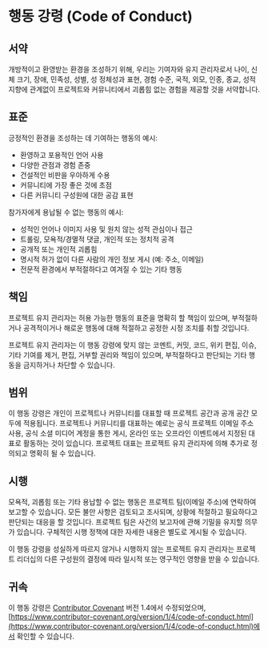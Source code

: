 # 행동 강령 (Code of Conduct)

## 서약

개방적이고 환영받는 환경을 조성하기 위해, 우리는 기여자와 유지 관리자로서 나이,
신체 크기, 장애, 민족성, 성별, 성 정체성과 표현, 경험 수준, 국적, 외모, 인종,
종교, 성적 지향에 관계없이 프로젝트와 커뮤니티에서 괴롭힘 없는 경험을 제공할
것을 서약합니다.

## 표준

긍정적인 환경을 조성하는 데 기여하는 행동의 예시:

- 환영하고 포용적인 언어 사용
- 다양한 관점과 경험 존중
- 건설적인 비판을 우아하게 수용
- 커뮤니티에 가장 좋은 것에 초점
- 다른 커뮤니티 구성원에 대한 공감 표현

참가자에게 용납될 수 없는 행동의 예시:

- 성적인 언어나 이미지 사용 및 원치 않는 성적 관심이나 접근
- 트롤링, 모욕적/경멸적 댓글, 개인적 또는 정치적 공격
- 공개적 또는 개인적 괴롭힘
- 명시적 허가 없이 다른 사람의 개인 정보 게시 (예: 주소, 이메일)
- 전문적 환경에서 부적절하다고 여겨질 수 있는 기타 행동

## 책임

프로젝트 유지 관리자는 허용 가능한 행동의 표준을 명확히 할 책임이 있으며,
부적절하거나 공격적이거나 해로운 행동에 대해 적절하고 공정한 시정 조치를 취할
것입니다.

프로젝트 유지 관리자는 이 행동 강령에 맞지 않는 코멘트, 커밋, 코드, 위키 편집,
이슈, 기타 기여를 제거, 편집, 거부할 권리와 책임이 있으며, 부적절하다고 판단되는
기타 행동을 금지하거나 차단할 수 있습니다.

## 범위

이 행동 강령은 개인이 프로젝트나 커뮤니티를 대표할 때 프로젝트 공간과 공개 공간
모두에 적용됩니다. 프로젝트나 커뮤니티를 대표하는 예로는 공식 프로젝트 이메일
주소 사용, 공식 소셜 미디어 계정을 통한 게시, 온라인 또는 오프라인 이벤트에서
지정된 대표로 활동하는 것이 있습니다. 프로젝트 대표는 프로젝트 유지 관리자에
의해 추가로 정의되고 명확히 될 수 있습니다.

## 시행

모욕적, 괴롭힘 또는 기타 용납할 수 없는 행동은 프로젝트 팀(이메일 주소)에
연락하여 보고할 수 있습니다. 모든 불만 사항은 검토되고 조사되며, 상황에 적절하고
필요하다고 판단되는 대응을 할 것입니다. 프로젝트 팀은 사건의 보고자에 관해
기밀을 유지할 의무가 있습니다. 구체적인 시행 정책에 대한 자세한 내용은 별도로
게시될 수 있습니다.

이 행동 강령을 성실하게 따르지 않거나 시행하지 않는 프로젝트 유지 관리자는
프로젝트 리더십의 다른 구성원의 결정에 따라 일시적 또는 영구적인 영향을 받을 수
있습니다.

## 귀속

이 행동 강령은 [Contributor Covenant](https://www.contributor-covenant.org) 버전
1.4에서 수정되었으며,
[https://www.contributor-covenant.org/version/1/4/code-of-conduct.html](https://www.contributor-covenant.org/version/1/4/code-of-conduct.html)에서
확인할 수 있습니다.
